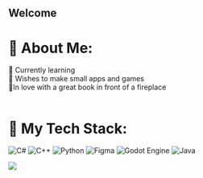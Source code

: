 ## Welcome

# 💫 About Me:
🧸 Currently learning <br> 🔭 Wishes to make small apps and games  <br>🍂In love with a great book in front of a fireplace  <br><br>


# 🎀 My Tech Stack:
![C#](https://img.shields.io/badge/c%23-%23239120.svg?style=for-the-badge&logo=csharp&logoColor=white) ![C++](https://img.shields.io/badge/c++-%2300599C.svg?style=for-the-badge&logo=c%2B%2B&logoColor=white) ![Python](https://img.shields.io/badge/python-3670A0?style=for-the-badge&logo=python&logoColor=ffdd54) ![Figma](https://img.shields.io/badge/figma-%23F24E1E.svg?style=for-the-badge&logo=figma&logoColor=white) ![Godot Engine](https://img.shields.io/badge/GODOT-%23FFFFFF.svg?style=for-the-badge&logo=godot-engine) ![Java](https://img.shields.io/badge/java-%23ED8B00.svg?style=for-the-badge&logo=openjdk&logoColor=white)

[![](https://visitcount.itsvg.in/api?id=amethye&icon=0&color=10)](https://visitcount.itsvg.in)

<!-- Proudly created with GPRM ( https://gprm.itsvg.in ) -->
